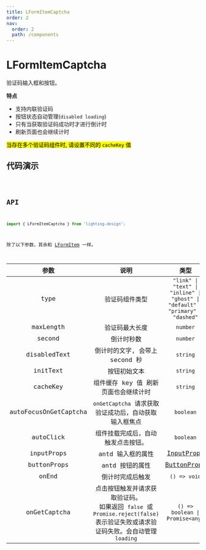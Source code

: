 ```yaml
---
title: LFormItemCaptcha
order: 2
nav:
  order: 2
  path: /components
---
```


# LFormItemCaptcha

验证码输入框和按钮。

**特点**

- 支持内联验证码
- 按钮状态自动管理(`disabled loading`)
- 只有当获取验证码成功时才进行倒计时
- 刷新页面也会继续计时

<mark>当存在多个验证码组件时, 请设置不同的 `cacheKey` 值</mark>

## 代码演示

<code src='./demos/demo1.tsx'>

## API

```ts
import { LFormItemCaptcha } from 'lighting-design';
```

除了以下参数，其余和 [LFormItem](/components/form-item#api) 一样。

| 参数 | 说明 | 类型 | 默认值 |
| :-: | :-: | :-: | :-: |
| type | 验证码组件类型 | `"link" \| "text" \| "inline" \| "ghost" \| "default" \| "primary" \| "dashed"` | `'default'` |
| maxLength | 验证码最大长度 | `number` | `6` |
| second | 倒计时秒数 | `number` | `10` |
| disabledText | 倒计时的文字, 会带上 second 秒 | `string` | `重发 ` |
| initText | 按钮初始文本 | `string` | `获取验证码` |
| cacheKey | 组件缓存 key 值 刷新页面也会继续计时 | `string` | `__FormItemCaptcha__` |
| autoFocusOnGetCaptcha | `onGetCaptcha` 请求获取验证成功后，自动获取输入框焦点 | `boolean` | `true` |
| autoClick | 组件挂载完成后，自动触发点击按钮。 | `boolean` | `false` |
| inputProps | antd 输入框的属性 | [InputProps](https://4x.ant.design/components/button-cn/#API) | `-` |
| buttonProps | antd 按钮的属性 | [ButtonProps](https://4x.ant.design/components/input-cn/#API) | `-` |
| onEnd | 倒计时完成后触发 | `() => void` | `- ` |
| onGetCaptcha | 点击按钮触发并请求获取验证码。<br/>如果返回 `false` 或 `Promise.reject(false)` 表示验证失败或请求验证码失败。会自动管理`loading` | `() => boolean \| Promise<any>` | `() => true` |
